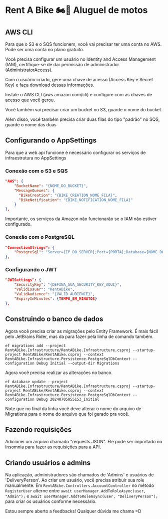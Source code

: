 # Rent A Bike 🏍️💨 Aluguel de motos

## AWS CLI
Para que o S3 e o SQS funcionem, você vai precisar ter uma conta no AWS. Pode ser uma conta no plano gratuito.

Você precisa configurar um usuário no Identity and Access Management (IAM), certifique-se de dar permissão de administrador (AdministratorAccess).

Com o usuário criado, gere uma chave de acesso (Access Key e Secret Key) e faça download dessas informações.

Instale o AWS CLI (aws.amazon.com/cli) e configure com as chaves de acesso que você gerou.

Você também vai precisar criar um bucket no S3, guarde o nome do bucket.

Além disso, você também precisa criar duas filas do tipo "padrão" no SQS, guarde o nome das duas

## Configurando o AppSettings
Para que a web api funcione é necessário configurar os serviços de infraestrutura no AppSettings

### Conexão com o S3 e SQS
```json
"AWS": {
    "BucketName": "{NOME_DO_BUCKET}",
    "MessageQueues": {
      "BikeCreation": "{BIKE_CREATION_NOME_FILA}",
      "BikeNotification": "{BIKE_NOTIFICATION_NOME_FILA}"
    }
},
```
Importante, os serviços da Amazon não funcionarão se o IAM não estiver configurado.

### Conexão com o PostgreSQL

```json
"ConnectionStrings": {
    "PostgreSql": "Server={IP_DO_SERVER};Port={PORTA};Database={NOME_DO_BANCO_DE_DADOS};User Id={NOME_DO_USUARIO};Password={SENHA_DO_BANCO};"
},
```

### Configurando o JWT
```json
"JWTSettings": {
    "SecurityKey": "{DEFINA_SUA_SECURITY_KEY_AQUI}",
    "ValidIssuer": "RentABike",
    "ValidAudience": "{VALID_AUDIENCE}",
    "ExpiryInMinutes": {TEMPO_EM_MINUTOS}
},
```

## Construindo o banco de dados
Agora você precisa criar as migrações pelo Entity Framework. 
É mais fácil pelo JetBrains Rider, mas da para fazer pela linha de comando também.

```
ef migrations add --project RentABike.Infrastructure/RentABike.Infrastructure.csproj --startup-project RentABike/RentABike.csproj --context RentABike.Infrastructure.Persistence.PostgreSqlDbContext --configuration Debug Initial --output-dir Migrations
```
Agora você precisa realizar as alterações no banco.

```
ef database update --project RentABike.Infrastructure/RentABike.Infrastructure.csproj --startup-project RentABike/RentABike.csproj --context RentABike.Infrastructure.Persistence.PostgreSqlDbContext --configuration Debug 20240705055153_Initial
```
Note que no final da linha você deve alterar o nome do arquivo de Migrations para o nome do arquivo que foi gerado pra você.

## Fazendo requisições
Adicionei um arquivo chamado "requests.JSON". Ele pode ser importado no Insomnia para fazer as requisições para a API.

## Criando usuários e admins
Na aplicação, administradores são chamados de 'Admins' e usuários de 'DeliveryPerson'.
Ao criar um usuário, você precisa atribuir sua role manualmente. 
Em `RentABike.Controllers.AccountController` no método `RegisterUser` alterne entre
`await userManager.AddToRoleAsync(user, "Admin");` e `await userManager.AddToRoleAsync(user, "DeliveryPerson");` para criar os usuários conforme necessário.

Estou sempre aberto a feedbacks!
Qualquer dúvida me chama =D
